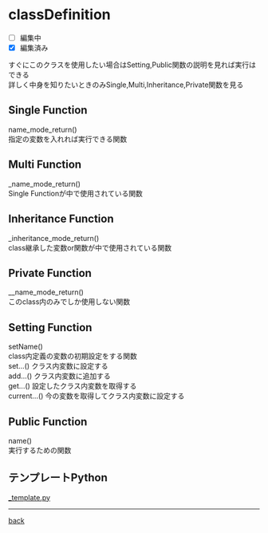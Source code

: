 # classDefinition
- [ ] 編集中
- [x] 編集済み

すぐにこのクラスを使用したい場合はSetting,Public関数の説明を見れば実行はできる  
詳しく中身を知りたいときのみSingle,Multi,Inheritance,Private関数を見る  
## Single Function
name_mode_return()  
指定の変数を入れれば実行できる関数  
## Multi Function  
\_name_mode_return()  
Single Functionが中で使用されている関数  
## Inheritance Function
\_inheritance_mode_return()  
class継承した変数or関数が中で使用されている関数  
## Private Function
__name_mode_return()  
このclass内のみでしか使用しない関数  
## Setting Function
setName()  
class内定義の変数の初期設定をする関数  
set...() クラス内変数に設定する  
add...() クラス内変数に追加する  
get...() 設定したクラス内変数を取得する  
current...() 今の変数を取得してクラス内変数に設定する  
## Public Function
name()  
実行するための関数  
## テンプレートPython
[\_template.py](../library/\_template.py)

---
[back](../README.md)